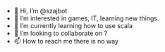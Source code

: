- 👋 Hi, I’m @szajbot
- 👀 I’m interested in games, IT, learning new things.
- 🌱 I’m currently learning how to use scala
- 💞️ I’m looking to collaborate on ?
- 📫 How to reach me there is no way
